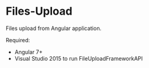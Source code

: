 # Files-Upload
Files upload from Angular application.

Required:

- Angular 7+
- Visual Studio 2015 to run FileUploadFrameworkAPI
